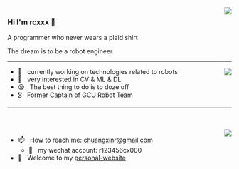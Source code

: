 <!--
**rcxxx/rcxxx** is a ✨ _special_ ✨ repository because its `README.md` (this file) appears on your GitHub profile.

Here are some ideas to get you started:

- 🔭 I’m currently working on ...
- 🌱 I’m currently learning ...
- 👯 I’m looking to collaborate on ...
- 🤔 I’m looking for help with ...
- 💬 Ask me about ...
- 📫 How to reach me: ...
- 😄 Pronouns: ...
- ⚡ Fun fact: ...
-->

<img align="right" src="https://github-readme-stats.vercel.app/api?username=rcxxx&show_icons=true&icon_color=CE1D2D&text_color=718096&bg_color=ffffff&hide_title=true" />

### Hi I'm rcxxx 👋

A programmer who never wears a plaid shirt

The dream is to be a robot engineer

---

<img align="right" src="https://github-readme-stats.vercel.app/api/top-langs/?username=rcxxx&layout=compact&hide=javascript,html,css" />

- 🔭 &nbsp; currently working on technologies related to robots
- 🤔 &nbsp; very interested in CV & ML & DL
- 😪 &nbsp; The best thing to do is to doze off
- 🎖️ &nbsp; Former Captain of GCU Robot Team

---
</br></br>
<a align="right" herf="https://github.com/rcxxx/sinnammanyo.cn">
  <img align="right" src="https://github-readme-stats.vercel.app/api/pin/?username=rcxxx&repo=sinnammanyo.cn&show_owner=true" style="pointer-events: none"/>
</a>

- 📫 &nbsp; How to reach me: chuangxinr@gmail.com
  -  📱 &nbsp; my wechat account: r123456cx000
- 🌁 &nbsp; Welcome to my [personal-website](https://sinnammanyo.cn)
